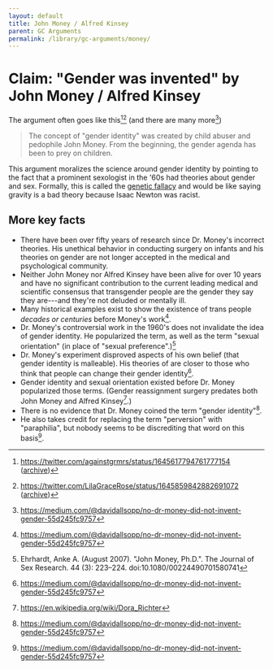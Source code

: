 ```yaml
---
layout: default
title: John Money / Alfred Kinsey
parent: GC Arguments
permalink: /library/gc-arguments/money/
---
```


# Claim: "Gender was invented" by John Money / Alfred Kinsey

The argument often goes like this[^1][^2] (and there are many more[^4])

> The concept of "gender identity" was created by child abuser and pedophile John Money.
> From the beginning, the gender agenda has been to prey on children.

This argument moralizes the science around gender identity by pointing to the fact that a
prominent sexologist in the '60s had theories about gender and sex. Formally, this is called
the [genetic fallacy](https://en.wikipedia.org/wiki/Genetic_fallacy) and would be like saying
gravity is a bad theory because Isaac Newton was racist.

## More key facts
* There have been over fifty years of research since Dr. Money's incorrect theories. His unethical behavior
  in conducting surgery on infants and his theories on gender are not longer accepted in the medical and
  psychological community.
* Neither John Money nor Alfred Kinsey have been alive for over 10 years and have no significant contribution
  to the current leading medical and scientific consensus that transgender people are the gender they say they
  are---and they're not deluded or mentally ill.
* Many historical examples exist to show the existence of trans people _decades or centuries_ before Money's work[^4].
* Dr. Money's controversial work in the 1960's does not invalidate the idea of gender identity.
  He popularized the term, as well as the term "sexual orientation" (in place of "sexual preference".)[^3]
* Dr. Money's experiment disproved aspects of his own belief (that gender identity is malleable). His theories of
  are closer to those who think that people can change their gender identity[^4].
* Gender identity and sexual orientation existed before Dr. Money popularized those terms. (Gender reassignment
  surgery predates both John Money and Alfred Kinsey[^5].)
* There is no evidence that Dr. Money coined the term "gender identity"[^4].
* He also takes credit for replacing the term "perversion" with "paraphilia", but nobody seems to be discrediting
  that word on this basis[^4].

[^1]: <https://twitter.com/againstgrmrs/status/1645617794761777154> ([archive](https://archive.ph/yPwpi))
[^2]: <https://twitter.com/LilaGraceRose/status/1645859842882691072> ([archive](https://archive.ph/6cGLu))
[^3]: Ehrhardt, Anke A. (August 2007). "John Money, Ph.D.". The Journal of Sex Research. 44 (3): 223–224. doi:10.1080/00224490701580741
[^4]: <https://medium.com/@davidallsopp/no-dr-money-did-not-invent-gender-55d245fc9757>
[^5]: <https://en.wikipedia.org/wiki/Dora_Richter>
